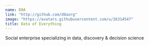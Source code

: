 ```yaml
---
name: D8A
link: "http://github.com/d8aorg"
image: "https://avatars.githubusercontent.com/u/26314547"
title: Data of Everything
---
```


Social enterprise specializing in data, discovery & decision science